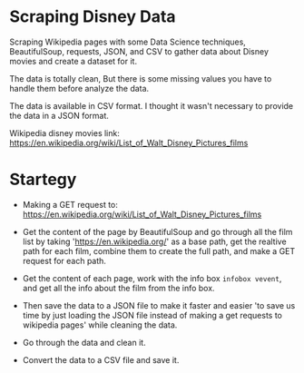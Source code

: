 # Scraping Disney Data

Scraping Wikipedia pages with some Data Science techniques, BeautifulSoup, requests, JSON, and CSV to   gather data about Disney movies and create a dataset for it.

The data is totally clean, But there is some missing values you have to handle them before analyze the data.

The data is available in CSV format. I thought it wasn't necessary to provide the data in a JSON format.

Wikipedia disney movies link:
https://en.wikipedia.org/wiki/List_of_Walt_Disney_Pictures_films

# Startegy

- Making a GET request to: https://en.wikipedia.org/wiki/List_of_Walt_Disney_Pictures_films

- Get the content of the page by BeautifulSoup and go through all the film list by taking 'https://en.wikipedia.org/' as a base path,
  get the realtive path for each film, combine them to create the full path, and make a GET request for each path.

- Get the content of each page, work with the info box `infobox vevent`, and get all the info about the film from the info box.

- Then save the data to a JSON file to make it faster and easier 'to save us time by just loading the JSON file instead of making a get requests to wikipedia pages' while cleaning the data.

- Go through the data and clean it.

- Convert the data to a CSV file and save it.
